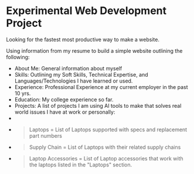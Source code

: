Experimental Web Development Project
=

Looking for the fastest most productive way to make a website. 

Using information from my resume to build a simple website outlining the following:

- About Me: General information about myself
- Skills: Outlining my Soft Skills, Technical Expertise, and Languages/Technologies I have learned or used.
- Experience: Professional Experience at my current employer in the past 10 yrs.
- Education: My college experience so far.
- Projects: A list of projects I am using AI tools to make that solves real world issues I have at work or personally:
- 
- > Laptops = List of Laptops supported with specs and replacement part numbers
- > Supply Chain = List of Laptops with their related supply chains
- > Laptop Accessories = List of Laptop accessories that work with the laptops listed in the "Laptops" section.

